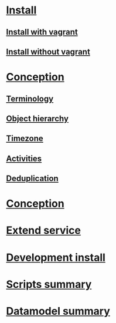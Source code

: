# [Install](001-install.md)
## [Install with vagrant](002-install-vagrant.md)
## [Install without vagrant](002-install-wt-vagrant.md)

# [Conception](010-conception.md)
## [Terminology](011-cncpt-terminology.md)
## [Object hierarchy](012-cncpt-object-hierarchy.md)
## [Timezone](013-cncpt-timezone.md)
## [Activities](014-cncpt-activities.md)
## [Deduplication](015-cncpt-deduplication.md)

# [Conception](040-exceptions.md)

# [Extend service](060-ht-extend-service.md)

# [Development install](070-development.md)

# [Scripts summary](scripts/000-script-summary.md)
# [Datamodel summary](datamodel/000-datamodel-summary.md)

